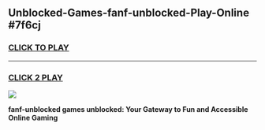 
## Unblocked-Games-fanf-unblocked-Play-Online #7f6cj
<h3>
<a href="https://news.freeplayer.one?title=fanf-unblocked&ref=3">CLICK TO PLAY</a></h3>
<hr>

<h3>
<a href="https://news.freeplayer.one?title=fanf-unblocked&ref=3">CLICK 2 PLAY</a>
  
</h3>

<a href="https://news.freeplayer.one?title=fanf-unblocked&ref=3"><img src="https://clearcache.store/games.png"></a>


**fanf-unblocked games unblocked: Your Gateway to Fun and Accessible Online Gaming**

